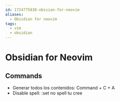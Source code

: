 ```yaml
---
id: 1724775838-obisian-for-neovim
aliases:
  - Obsidian for neovim
tags:
  - vim
  - obsidian
---
```


# Obsidian for Neovim

## Commands

- Generar todos los contenidos: Command + C + A
- Disable spell: :set no spell tu cree
